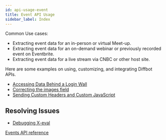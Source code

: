 ```yaml
---
id: api-usage-event
title: Event API Usage
sidebar_label: Index
---
```


Common Use cases:
- Extracting event data for an in-person or virtual Meet-up.
- Extracting event data for an on-demand webinar or previously recorded event on Eventbrite.
- Extracting event data for a live stream via CNBC or other host site.



Here are some examples on using, customizing, and integrating Diffbot APIs.

- [Accessing Data Behind a Login Wall](guides-data-behind-login)
- [Correcting the images field](guides-correct-images-custom-api)
- [Sending Custom Headers and Custom JavaScript](guides-custom-headers-api)


## Resolving Issues

- [Debugging X-eval](error-could-not-download-page#tips-on-debugging-x-eval-scripts)

[Events API reference](api-event)
